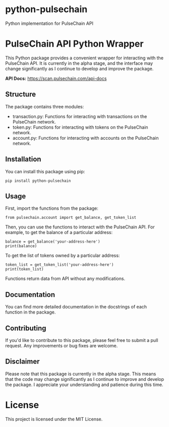 # python-pulsechain
Python implementation for PulseChain API



# PulseChain API Python Wrapper
This Python package provides a convenient wrapper for interacting with the PulseChain API. It is currently in the alpha stage, and the interface may change significantly as I continue to develop and improve the package.

**API Docs:** https://scan.pulsechain.com/api-docs

## Structure
The package contains three modules:

* transaction.py: Functions for interacting with transactions on the PulseChain network.
* token.py: Functions for interacting with tokens on the PulseChain network.
* account.py: Functions for interacting with accounts on the PulseChain network.

## Installation
You can install this package using pip:
    
    pip install python-pulsechain

## Usage
First, import the functions from the package:

    from pulsechain.account import get_balance, get_token_list

Then, you can use the functions to interact with the PulseChain API. For example, to get the balance of a particular address:

    balance = get_balance('your-address-here')
    print(balance)

To get the list of tokens owned by a particular address:


    token_list = get_token_list('your-address-here')
    print(token_list)

Functions return data from API without any modifications.

## Documentation
You can find more detailed documentation in the docstrings of each function in the package.

## Contributing
If you'd like to contribute to this package, please feel free to submit a pull request. Any improvements or bug fixes are welcome.

## Disclaimer
Please note that this package is currently in the alpha stage. This means that the code may change significantly as I continue to improve and develop the package. I appreciate your understanding and patience during this time.

# License
This project is licensed under the MIT License.